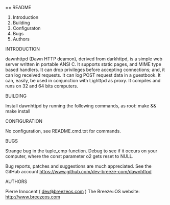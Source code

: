 == README

   1. Introduction
   2. Building
   3. Configuraton
   4. Bugs
   5. Authors


INTRODUCTION

   dawnhttpd (Dawn HTTP deamon), derived from darkhttpd, is a simple web
   server written in portable ANSI C. It supports static pages, and MIME
   type based handlers. It can drop privileges before accepting connections;
   and, it can log received requests. It can log POST request data in a
   guestbook. It can, easily, be used in conjunction with Lighttpd as proxy.
   It compiles and runs on 32 and 64 bits computers.


BUILDING

   Install dawnhttpd by running the following commands, as root:
   make && make install


CONFIGURATION

   No configuration, see README.cmd.txt for commands.


BUGS

   Strange bug in the tuple_cmp function. Debug to see if it occurs 
   on your computer, where the const parameter o2 gets reset to NULL.

   Bug reports, patches and suggestions are much appreciated.
   See the GitHub account https://www.github.com/dev-breeze-com/dawnhttpd

AUTHORS

   Pierre Innocent ( dev@breezeos.com )
   The Breeze::OS website: http://www.breezeos.com

